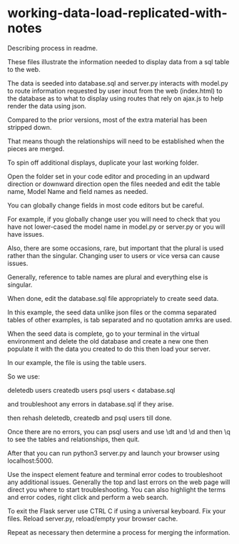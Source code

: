 # working-data-load-replicated-with-notes

Describing process in readme.

These files illustrate the information needed to display data from a sql table to the web.

The data is seeded into database.sql and server.py interacts with model.py to route information requested by user inout
from the web (index.html) to the database as to what to display using routes that rely on ajax.js to help render the data using json.

Compared to the prior versions, most of the extra material has been stripped down.

That means though the relationships will need to be established when the pieces are merged.

To spin off additional displays, duplicate your last working folder.

Open the folder set in your code editor and proceding in an updward direction or downward direction open the files needed and edit the table name,
Model Name and field names as needed. 

You can globally change fields in most code editors but be careful. 

For example, if you globally change user you will need to check that you have not lower-cased the model name in model.py or server.py or you will have issues.

Also, there are some occasions, rare, but important that the plural is used rather than the singular. Changing user to users or vice versa can cause issues. 

Generally, reference to table names are plural and everything else is singular.

When done, edit the database.sql file appropriately to create seed data. 

In this example, the seed data unlike json files or the comma separated tables of other examples, is tab separated and no quotation amrks are used.

When the seed data is complete, go to your terminal in the virtual environment and delete the old database and create a new one then populate it with the data you created to do this then load your server.

In our example, the file is using the table users.

So we use:

deletedb users
createdb users
psql users < database.sql

and troubleshoot any errors in database.sql if they arise.

then rehash deletedb, createdb and psql users till done.

Once there are no errors, you can psql users and use \dt and \d and then \q to see the tables and relationships, then quit.

After that you can run python3 server.py and launch your browser using localhost:5000.

Use the inspect element feature and terminal error codes to troubleshoot any additional issues. Generally the top and last errors on the web page
will direct you where to start troubleshooting. You can also highlight the terms and error codes, right click and perform a web search.

To exit the Flask server use CTRL C if using a universal keyboard. Fix your files. Reload server.py, reload/empty your browser cache. 

Repeat as necessary then determine a process for merging the information.


